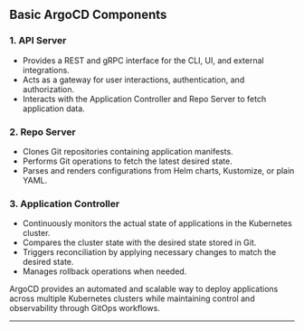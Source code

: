 
## Basic ArgoCD Components

### 1. **API Server**
   - Provides a REST and gRPC interface for the CLI, UI, and external integrations.
   - Acts as a gateway for user interactions, authentication, and authorization.
   - Interacts with the Application Controller and Repo Server to fetch application data.

### 2. **Repo Server**
   - Clones Git repositories containing application manifests.
   - Performs Git operations to fetch the latest desired state.
   - Parses and renders configurations from Helm charts, Kustomize, or plain YAML.

### 3. **Application Controller**
   - Continuously monitors the actual state of applications in the Kubernetes cluster.
   - Compares the cluster state with the desired state stored in Git.
   - Triggers reconciliation by applying necessary changes to match the desired state.
   - Manages rollback operations when needed.

ArgoCD provides an automated and scalable way to deploy applications across multiple Kubernetes clusters while maintaining control and observability through GitOps workflows.

---
